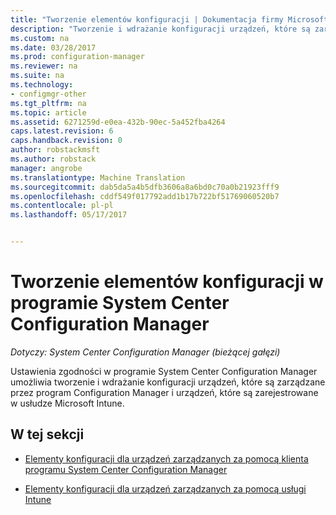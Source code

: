 ```yaml
---
title: "Tworzenie elementów konfiguracji | Dokumentacja firmy Microsoft"
description: "Tworzenie i wdrażanie konfiguracji urządzeń, które są zarówno zarządzany przez program System Center Configuration Manager i rejestrowane w usłudze Microsoft Intune."
ms.custom: na
ms.date: 03/28/2017
ms.prod: configuration-manager
ms.reviewer: na
ms.suite: na
ms.technology:
- configmgr-other
ms.tgt_pltfrm: na
ms.topic: article
ms.assetid: 6271259d-e0ea-432b-90ec-5a452fba4264
caps.latest.revision: 6
caps.handback.revision: 0
author: robstackmsft
ms.author: robstack
manager: angrobe
ms.translationtype: Machine Translation
ms.sourcegitcommit: dab5da5a4b5dfb3606a8a6bd0c70a0b21923fff9
ms.openlocfilehash: cddf549f017792add1b17b722bf51769060520b7
ms.contentlocale: pl-pl
ms.lasthandoff: 05/17/2017


---
```

# <a name="how-to-create-configuration-items-in-system-center-configuration-manager"></a>Tworzenie elementów konfiguracji w programie System Center Configuration Manager

*Dotyczy: System Center Configuration Manager (bieżącej gałęzi)*

Ustawienia zgodności w programie System Center Configuration Manager umożliwia tworzenie i wdrażanie konfiguracji urządzeń, które są zarządzane przez program Configuration Manager i urządzeń, które są zarejestrowane w usłudze Microsoft Intune.  

## <a name="in-this-section"></a>W tej sekcji  

-   [Elementy konfiguracji dla urządzeń zarządzanych za pomocą klienta programu System Center Configuration Manager](../../compliance/deploy-use/configuration-items-for-devices-managed-with-the-client.md)  

-   [Elementy konfiguracji dla urządzeń zarządzanych za pomocą usługi Intune](../../compliance/deploy-use/configuration-items-for-devices-managed-without-the-client.md)  

